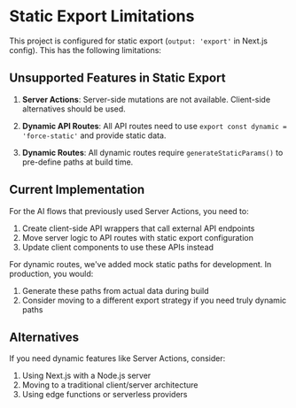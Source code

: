 # Static Export Limitations

This project is configured for static export (`output: 'export'` in Next.js config). This has the following limitations:

## Unsupported Features in Static Export

1. **Server Actions**: Server-side mutations are not available. Client-side alternatives should be used.

2. **Dynamic API Routes**: All API routes need to use `export const dynamic = 'force-static'` and provide static data.

3. **Dynamic Routes**: All dynamic routes require `generateStaticParams()` to pre-define paths at build time.

## Current Implementation

For the AI flows that previously used Server Actions, you need to:

1. Create client-side API wrappers that call external API endpoints
2. Move server logic to API routes with static export configuration
3. Update client components to use these APIs instead

For dynamic routes, we've added mock static paths for development. In production, you would:
1. Generate these paths from actual data during build
2. Consider moving to a different export strategy if you need truly dynamic paths

## Alternatives

If you need dynamic features like Server Actions, consider:
1. Using Next.js with a Node.js server
2. Moving to a traditional client/server architecture
3. Using edge functions or serverless providers

